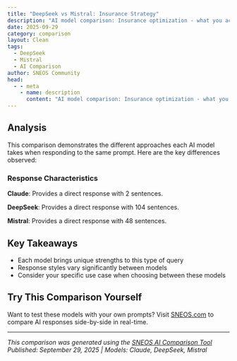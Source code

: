 ```yaml
---
title: "DeepSeek vs Mistral: Insurance Strategy"
description: "AI model comparison: Insurance optimization - what you actually need vs what you're sold..."
date: 2025-09-29
category: comparison
layout: Clean
tags:
  - DeepSeek
  - Mistral
  - AI Comparison
author: SNEOS Community
head:
  - - meta
    - name: description
      content: "AI model comparison: Insurance optimization - what you actually need vs what you're sold..."
---
```


<ChatComparison
  title="Claude vs DeepSeek vs Mistral: Insurance Strategy"
  prompt="Insurance optimization - what you actually need vs what you're sold"
  :responses='{
    "DeepSeek": "Of course. This is one of the most critical areas of personal finance. The gap between what you need and what you\u0027re sold is often vast, filled with expensive, low-probability policies and confusing jargon.\n\nLet\u0027s break down the core principle and then apply it to each major type of insurance.\n\n### The Golden Rule of Insurance Optimization\n\n**Insurance is designed to protect you from financial catastrophe, not from minor inconveniences.**\n\nYou should be using insurance to transfer **high-severity, low-probability** risks. You should avoid insuring **low-severity, high-probability** events.\n\n*   **What You NEED:** Coverage for events that would be financially devastating\u2014a major house fire, a critical illness, a severe car accident lawsuit, or your untimely death when you have dependents.\n*   **What You\u0027re SOLD:** Coverage for small, manageable expenses, or policies filled with exclusions and riders that are statistically unlikely to pay out in your favor.\n\n---\n\n### Category-by-Category Breakdown\n\n#### 1. Health Insurance\n*   **What You Actually Need:**\n    *   **A plan with a reasonable out-of-pocket maximum.** This is your financial ceiling in a worst-case scenario (e.g., cancer, major surgery). Knowing your absolute worst-case cost is crucial.\n    *   **Coverage for essential health benefits** (as defined by the ACA), including emergency services, hospitalization, and prescription drugs.\n    *   **In-network access to good hospitals and specialists.**\n\n*   **What You\u0027re Often Sold:**\n    *   **Plans with the lowest possible premium but sky-high deductibles.** These can be a trap if you have any ongoing medical needs.\n    *   **\u0022Junk\u0022 plans** that are cheap but don\u0027t cover major issues like hospital stays.\n    *   **Unnecessary add-ons** like specific disease policies (e.g., cancer-only policies). A comprehensive major medical plan is almost always better.\n\n*   **Optimization Strategy:**\n    *   Choose the highest deductible you can comfortably afford to pay out of savings *if you are healthy*. Pair this with a **Health Savings Account (HSA)** if eligible\u2014it\u0027s the most tax-advantaged account available.\n    *   If you have chronic conditions or expect significant medical costs, a lower-deductible plan (like a Gold or Platinum plan) might be more cost-effective, even with the higher premium.\n\n#### 2. Auto Insurance\n*   **What You Actually Need:**\n    *   **Liability coverage that exceeds your net worth.** If you cause an accident, this protects your assets from lawsuits. **This is the most important part of your auto policy.**\n    *   **Uninsured/Underinsured Motorist coverage.** This protects *you* if someone with little or no insurance hits you.\n    *   **Comprehensive \u0026 Collision (if your car is newer or valuable).** This covers damage to *your* car.\n\n*   **What You\u0027re Often Sold:**\n    *   **Low liability limits.** State minimums are often dangerously low (e.g., $25,000). A serious accident could cost hundreds of thousands.\n    *   **A slew of small, expensive add-ons:** Rental car reimbursement, towing, roadside assistance, custom parts coverage. These are often cheaper to pay for out-of-pocket or through other memberships (like AAA).\n\n*   **Optimization Strategy:**\n    *   **Maximize your liability coverage.** Increasing from state minimum to $500,000 often costs surprisingly little.\n    *   **Drop Comprehensive \u0026 Collision on older cars.** If your car is worth less than ~$4,000, paying for these coverages often doesn\u0027t make financial sense. The insurance payout in a total loss will be minimal.\n    *   **Increase your deductible.** Raising your comprehensive/collision deductible from $500 to $1,000 can significantly lower your premium.\n\n#### 3. Homeowners / Renters Insurance\n*   **What You Actually Need:**\n    *   **Enough dwelling coverage to rebuild your home at current construction costs** (not its market value, which includes land).\n    *   **Adequate personal property coverage** for your belongings.\n    *   **High liability limits** (similar to auto) in case someone is injured on your property.\n\n*   **What You\u0027re Often Sold:**\n    *   **Guaranteed Replacement Cost** or other extended dwelling coverage that may be unnecessary if you already have adequate coverage.\n    *   **Overpriced scheduled personal property** riders for items that may not be worth it.\n    *   **\u0022Replacement Cost\u0022 for personal property** instead of \u0022Actual Cash Value\u0022 (which is cheaper). While Replacement Cost is better, assess if the premium difference is worth it for your older items.\n\n*   **Optimization Strategy:**\n    *   **Bundle with your auto insurance** for a significant discount.\n    *   **Take a high deductible.** Since you\u0027re insuring for a catastrophe, you can afford a higher out-of-pocket cost for a small claim.\n    *   **Take a detailed home inventory** to ensure you\u0027re not over-insuring old belongings.\n\n#### 4. Life Insurance\n*   **What You Actually Need:**\n    *   **Term Life Insurance** if anyone depends on your income (spouse, children, aging parents). The rule of thumb is 10-15x your annual income, enough to pay off debts and replace your income for a period.\n\n*   **What You\u0027re Often Sold:**\n    *   **Whole Life, Universal Life, or other \u0022Permanent\u0022 policies.** These combine insurance with a poorly performing \u0022investment\u0022 component and have extremely high fees and commissions. They are sold as a \u0022savings plan\u0022 but are complex and expensive for the vast majority of people.\n\n*   **Optimization Strategy:**\n    *   **Buy a level-term policy** for the period your dependents will need it (e.g., 20 or 30 years).\n    *   **Only buy enough to cover your financial obligations.** Once the term is up and your kids are grown and your mortgage is paid, you likely don\u0027t need it anymore.\n    *   **Avoid the \u0022insurance as investment\u0022 pitch.** Keep your insurance and investments separate. Buy term and invest the rest.\n\n#### 5. The \u0022Other\u0022 Category (Often Unnecessary)\nBe highly skeptical of these:\n\n*   **Phone/Extended Warranties:** The cost often approaches the price of a repair. Self-insure by putting the money you\u0027d spend on warranties into a savings account.\n*   **Travel Insurance:** Often only necessary for expensive, non-refundable trips or for international travel where your health insurance doesn\u0027t work. Read the fine print\u2014it\u0027s filled with exclusions.\n*   **Pet Insurance:** This can be a gray area. For a young, healthy pet, it\u0027s often better to self-insure. For an older pet or a breed prone to issues, it might be worth it. Always check coverage limits and exclusions.\n*   **Accidental Death \u0026 Dismemberment (AD\u0026D):** This only pays in very specific, rare circumstances. Your life and disability insurance are far more important.\n*   **Child Life Insurance:** A child\u0027s death is a tragedy, but not a financial one. The purpose of life insurance is to replace lost income. It\u0027s better to insure the income-earning parents adequately.\n\n### Your Action Plan for Optimization\n\n1.  **Audit Your Policies Annually:** Don\u0027t just auto-renew. Look at your coverage levels, deductibles, and premiums.\n2.  **Increase Deductibles:** Where it makes sense (auto, home), raise your deductibles to lower your premiums. Put the premium savings into an emergency fund to cover those higher deductibles.\n3.  **Maximize Liability:** This is the most overlooked and critical area. Don\u0027t skimp on liability coverage in auto or home policies.\n4.  **Buy Term, Invest the Difference:** This is the cardinal rule for 95% of people needing life insurance.\n5.  **Question Everything:** When sold a new policy, ask: \u0022What specific financial catastrophe is this preventing? Is the probability high enough and the severity severe enough that I can\u0027t handle this myself?\u0022\n\nBy following this framework, you shift from being a customer who is sold to, to a consumer who proactively buys only the protection they truly need.",
    "Mistral": "Insurance optimization is about finding the right balance between the coverage you actually need and the policies you might be sold by insurance agents or companies. Here\u0027s a step-by-step guide to help you understand what you actually need versus what you might be sold:\n\n### 1. **Assess Your Needs**\n   - **Risk Evaluation**: Identify the risks you face in your personal and professional life. This could include health risks, property risks, liability risks, etc.\n   - **Financial Situation**: Consider your financial situation, including your income, savings, debts, and financial goals.\n   - **Dependents**: Think about who depends on you financially and what their needs would be if something happened to you.\n\n### 2. **Understand Different Types of Insurance**\n   - **Health Insurance**: Covers medical expenses.\n   - **Life Insurance**: Provides financial support to your dependents in case of your death.\n   - **Auto Insurance**: Covers damages to your vehicle and liability for accidents.\n   - **Homeowners Insurance**: Protects your home and belongings from damage or theft.\n   - **Liability Insurance**: Covers legal responsibilities for damages or injuries to others.\n   - **Disability Insurance**: Provides income if you become disabled and cannot work.\n   - **Business Insurance**: Protects your business from various risks.\n\n### 3. **Evaluate What You\u0027re Sold**\n   - **Policy Features**: Understand the specific features of the policies you are being sold. Look at deductibles, coverage limits, exclusions, and additional riders.\n   - **Cost vs. Benefit**: Compare the cost of the policy with the benefits it provides. Ensure that the premiums are justified by the coverage.\n   - **Agent Incentives**: Be aware that insurance agents may have incentives to sell certain policies, which might not always align with your best interests.\n\n### 4. **Customize Your Coverage**\n   - **Tailor Policies**: Customize your policies to fit your specific needs. For example, if you have a high-risk job, you might need more comprehensive disability insurance.\n   - **Bundling**: Sometimes bundling multiple types of insurance (e.g., auto and home) can save you money.\n   - **Deductibles**: Choose deductibles that you can comfortably afford. Higher deductibles can lower your premiums but increase your out-of-pocket costs.\n\n### 5. **Review and Adjust Regularly**\n   - **Annual Review**: Review your insurance policies annually to ensure they still meet your needs. Life changes such as marriage, children, or a new job can affect your insurance requirements.\n   - **Market Changes**: Stay updated on market changes and new insurance products that might offer better value.\n\n### 6. **Seek Professional Advice**\n   - **Independent Advisors**: Consider consulting an independent financial advisor who can provide unbiased advice on your insurance needs.\n   - **Comparison Shopping**: Use online tools and comparison sites to shop around for the best deals.\n\n### 7. **Avoid Over-Insurance**\n   - **Unnecessary Coverage**: Be wary of policies that offer coverage for risks that are unlikely to affect you or that you can afford to cover out-of-pocket.\n   - **Duplicate Coverage**: Ensure you are not paying for duplicate coverage. For example, if your employer provides health insurance, you might not need a separate policy.\n\n### 8. **Consider Self-Insurance**\n   - **Emergency Fund**: Build an emergency fund to cover smaller, predictable expenses rather than relying on insurance for everything.\n   - **Risk Tolerance**: Assess your risk tolerance. If you are comfortable taking on more risk, you might opt for higher deductibles or less comprehensive coverage.\n\n### Example Scenario\nImagine you are a young professional with no dependents and a stable job. You might be sold a comprehensive life insurance policy, but in reality, you might only need basic health and auto insurance. Conversely, if you have a family and a mortgage, life insurance becomes more critical.\n\nBy carefully assessing your needs and understanding the policies you are being sold, you can optimize your insurance coverage to ensure you have what you actually need without overspending."
  }'
  published-date="16:28"
/>

## Analysis

This comparison demonstrates the different approaches each AI model takes when responding to the same prompt. Here are the key differences observed:

### Response Characteristics

**Claude**: Provides a direct response with 2 sentences. 

**DeepSeek**: Provides a direct response with 104 sentences. 

**Mistral**: Provides a direct response with 48 sentences. 

## Key Takeaways

- Each model brings unique strengths to this type of query
- Response styles vary significantly between models
- Consider your specific use case when choosing between these models

## Try This Comparison Yourself

Want to test these models with your own prompts? Visit [SNEOS.com](https://sneos.com) to compare AI responses side-by-side in real-time.

---

*This comparison was generated using the [SNEOS AI Comparison Tool](https://sneos.com)*
*Published: September 29, 2025 | Models: Claude, DeepSeek, Mistral*
